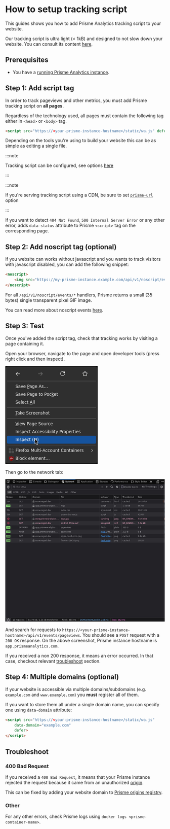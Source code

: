 # How to setup tracking script

This guides shows you how to add Prisme Analytics tracking script to your
website.

Our tracking script is ultra light (< 1kB) and designed to not slow down your
website. You can consult its content
[here](https://github.com/prismelabs/analytics/blob/master/tracker).

## Prerequisites

- You have a [running Prisme Analytics instance](./self-host-prisme-docker.md).

## Step 1: Add script tag

In order to track pageviews and other metrics, you must add Prisme tracking
script on **all pages**.

Regardless of the technology used, all pages must contain the following tag
either in `<head>` or `<body>` tag.

```html
<script src="https://<your-prisme-instance-hostname>/static/wa.js" defer></script>
```

Depending on the tools you're using to build your website this can be as simple
as editing a single file.

:::note

Tracking script can be configured, see options
[here](../references/tracking-script.md#configuration-options)

:::

:::note

If you're serving tracking script using a CDN, be sure to set
[`prisme-url`](../references/tracking-script.md#prisme-url-data-prisme-url)
option

:::

If you want to detect `404 Not Found`, `500 Internal Server Error` or any
other error, adds `data-status` attribute to Prisme `<script>` tag on
the corresponding page.

## Step 2: Add noscript tag (optional)

If you website can works without javascript and you wants to track visitors with
javascript disabled, you can add the following snippet:

```html
<noscript>
    <img src="https://my-prisme-instance.example.com/api/v1/noscript/events/pageviews" style="position:absolute;top:-100px">
</noscript>
```

For all `/api/v1/noscript/events/*` handlers, Prisme returns a small (35 bytes)
single transparent pixel GIF image.

You can read more about noscript events
[here](../references/http.md#noscript-events-api).

## Step 3: Test

Once you've added the script tag, check that tracking works by visiting a page
containing it.

Open your browser, navigate to the page and open developer tools (press right
click and then inspect).

![right click popup](./images/open_dev_tools.jpg)

Then go to the network tab:

![firefox devtools](./images/dev_tools.jpg)

And search for requests to
`https://<your-prisme-instance-hostname>/api/v1/events/pageviews`. You should
see a `POST` request with a `200 OK` response. On the above screenshot, Prisme
instance hostname is `app.prismeanalytics.com`.

If you received a non 200 response, it means an error occurred. In that case,
checkout relevant [troubleshoot](#troubleshoot) section.

## Step 4: Multiple domains (optional)

If your website is accessible via multiple domains/subdomains (e.g.
`example.com` and `www.example.com`) you **must** register all of them.

If you want to store them all under a single domain name, you can specify one
using `data-domain` attribute:

```html
<script src="https://<your-prisme-instance-hostname>/static/wa.js"
    data-domain="example.com"
    defer>
</script>
```

## Troubleshoot

### 400 Bad Request

If you received a `400 Bad Request`, it means that your Prisme instance rejected
the request because it came from an unauthorized
[origin](https://developer.mozilla.org/en-US/docs/Web/HTTP/Headers/Origin).

This can be fixed by adding your website domain to
[Prisme origins registry](../references/server/default-mode.md#origin-registry-options).

### Other

For any other errors, check Prisme logs using
`docker logs <prisme-container-name>`.
